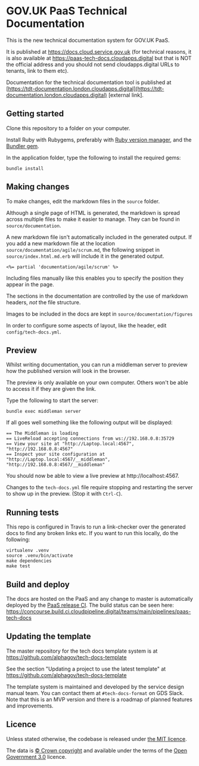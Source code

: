 # GOV.UK PaaS Technical Documentation

This is the new technical documentation system for GOV.UK PaaS.

It is published at https://docs.cloud.service.gov.uk (for technical reasons, it is also available at https://paas-tech-docs.cloudapps.digital but that is NOT the official address and you should not send cloudapps.digital URLs to tenants, link to them etc).

Documentation for the technical documentation tool is published at [https://tdt-documentation.london.cloudapps.digital](https://tdt-documentation.london.cloudapps.digital) [external link].

## Getting started

Clone this repository to a folder on your computer.

Install Ruby with Rubygems, preferably with [Ruby version manager](rvm),
and the [Bundler gem](bundler).

In the application folder, type the following to install the required gems:

```
bundle install
```

## Making changes

To make changes, edit the markdown files in the `source` folder.

Although a single page of HTML is generated, the markdown is spread across
multiple files to make it easier to manage. They can be found in
`source/documentation`.

A new markdown file isn't automatically included in the generated output. If you
add a new markdown file at the location `source/documentation/agile/scrum.md`,
the following snippet in `source/index.html.md.erb` will include it in the
generated output.

```
<%= partial 'documentation/agile/scrum' %>
```

Including files manually like this enables you to specify the position they appear in
the page.

The sections in the documentation are controlled by the use of markdown headers, *not* the file structure.

Images to be included in the docs are kept in `source/documentation/figures`

In order to configure some aspects of layout, like the header, edit ``config/tech-docs.yml``.

## Preview

Whilst writing documentation, you can run a middleman server to preview how the
published version will look in the browser.

The preview is only available on your own computer. Others won't be able to
access it if they are given the link.

Type the following to start the server:

```
bundle exec middleman server
```

If all goes well something like the following output will be displayed:

```
== The Middleman is loading
== LiveReload accepting connections from ws://192.168.0.8:35729
== View your site at "http://Laptop.local:4567", "http://192.168.0.8:4567"
== Inspect your site configuration at "http://Laptop.local:4567/__middleman", "http://192.168.0.8:4567/__middleman"
```

You should now be able to view a live preview at http://localhost:4567.

Changes to the `tech-docs.yml` file require stopping and restarting the server to show up in the preview. (Stop it with `Ctrl-C`).

## Running tests

This repo is configured in Travis to run a link-checker over the generated docs
to find any broken links etc. If you want to run this locally, do the
following:

```
virtualenv .venv
source .venv/bin/activate
make dependencies
make test
```

## Build and deploy

The docs are hosted on the PaaS and any change to master is automatically deployed by the [PaaS release CI](https://github.com/alphagov/paas-release-ci). The build status can be seen here: https://concourse.build.ci.cloudpipeline.digital/teams/main/pipelines/paas-tech-docs

## Updating the template

The master repository for the tech docs template system is at https://github.com/alphagov/tech-docs-template

See the section "Updating a project to use the latest template" at https://github.com/alphagov/tech-docs-template

The template system is maintained and developed by the service design manual team.  You can contact them at `#tech-docs-format` on GDS Slack. Note that this is an MVP version and there is a roadmap of planned features and improvements.

## Licence

Unless stated otherwise, the codebase is released under [the MIT licence](./LICENSE).

The data is [© Crown
copyright](http://www.nationalarchives.gov.uk/information-management/re-using-public-sector-information/copyright-and-re-use/crown-copyright/)
and available under the terms of the [Open Government
3.0](https://www.nationalarchives.gov.uk/doc/open-government-licence/version/3/)
licence.
